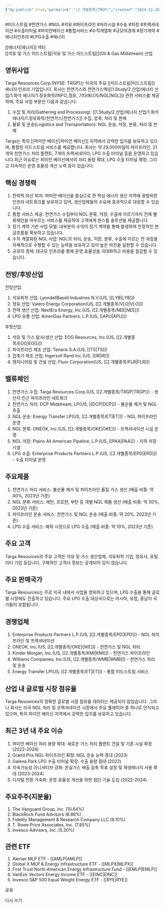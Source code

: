 ```yaml
---
{"dg-publish":true,"permalink":"/2.개별종목/TRGP/","created":"2024-12-28T08:19:06.019+09:00","updated":"2025-07-29T21:37:05.293+09:00"}
---
```


#미드스트림 #천연가스 #NGL #석유 #파이프라인 #처리시설 #수송 #저장 #프랙셔네이션 #수출터미널 #퍼미안베이신 #통합서비스 #수직계열화 #규모의경제 #장기계약 #에너지인프라 #LPG수출 #에너지

[[에너지\|에너지]] 섹터  
[[석유 및 가스 미드스트림\|석유 및 가스 미드스트림]](Oil & Gas Midstream) 산업

## 영위사업

Targa Resources Corp.(NYSE: TRGP)는 미국의 주요 [[미드스트림\|미드스트림]] 에너지 인프라 기업입니다. 회사는 천연가스와 천연가스액([[1.Study/2.산업/에너지 산업/1.화석 에너지/1.정유화학/INFO_정유, 기타에너지/NGL\|NGL]]) 관련 서비스를 제공하며, 주요 사업 부문은 다음과 같습니다:

1. 수집 및 처리(Gathering and Processing): [[1.Study/2.산업/에너지 산업/1.화석 에너지/1.정유화학/천연가스\|천연가스]] 수집, 압축, 처리 및 판매
2. 물류 및 운송(Logistics and Transportation): NGL 운송, 저장, 분류, 처리 및 판매

Targa는 특히 [[퍼미안 베이신\|퍼미안 베이신]] 지역에서 강력한 입지를 보유하고 있으며, 통합된 미드스트림 서비스를 제공합니다. 회사는 약 29,000마일의 파이프라인, 21개의 천연가스 처리 플랜트, 7개의 프랙셔네이터, LPG 수출 터미널 등을 운영하고 있습니다.최근 이슈로는 퍼미안 베이신에서의 처리 용량 확대, LPG 수출 터미널 확장, 그리고 지속적인 운영 효율성 개선 노력 등이 있습니다.

## 핵심 경쟁력

1. 전략적 자산 위치: 퍼미안 베이신을 중심으로 한 핵심 에너지 생산 지역에 광범위한 인프라 네트워크를 보유하고 있어, 생산업체들의 수요에 효과적으로 대응할 수 있습니다.
2. 통합 서비스 제공: 천연가스 수집부터 NGL 분류, 저장, 수출에 이르기까지 전체 밸류체인을 아우르는 서비스를 제공하여 고객에게 원스톱 솔루션을 제공합니다.
3. 장기 계약 기반 사업 모델: 대부분의 수익이 장기 계약을 통해 발생하여 안정적인 현금흐름을 확보하고 있습니다.
4. 수직 계열화된 NGL 사업: NGL의 처리, 운송, 저장, 분류, 수출에 이르는 전 과정을 자체적으로 수행할 수 있는 능력을 보유하고 있어 높은 마진을 실현할 수 있습니다.
5. 규모의 경제: 대규모 인프라를 통해 운영 효율성을 극대화하고 비용을 절감할 수 있습니다.

## 전방/후방산업

전방산업:

1. 석유화학 산업: LyondellBasell Industries N.V.(US, [[LYB\|LYB]])
2. 정유 산업: Valero Energy Corporation(US, [[2.개별종목/VLO\|VLO]])
3. 전력 생산 산업: NextEra Energy, Inc.(US, [[2.개별종목/NEE\|NEE]])
4. LPG 유통 산업: AmeriGas Partners, L.P.(US, [[APU\|APU]])

후방산업:

1. 석유 및 가스 탐사/생산 산업: EOG Resources, Inc.(US, [[2.개별종목/EOG\|EOG]])
2. 파이프라인 제조 산업: Tenaris S.A.(US, [[TS\|TS]])
3. 압축기 제조 산업: Ingersoll Rand Inc.(US, [[IR\|IR]])
4. 엔지니어링 및 건설 산업: Fluor Corporation(US, [[2.개별종목/FLR\|FLR]])

## 밸류체인

1. 천연가스 수집: Targa Resources Corp.(US, [[2.개별종목/TRGP\|TRGP]]) - 생산지 인근 파이프라인 네트워크
2. 천연가스 처리: DCP Midstream, LP(US, [[DCP\|DCP]]) - 불순물 제거 및 NGL 추출
3. NGL 운송: Energy Transfer LP(US, [[2.개별종목/ET\|ET]]) - NGL 파이프라인 운영
4. NGL 분류: ONEOK, Inc.(US, [[2.개별종목/OKE\|OKE]]) - 프랙셔네이션 시설 운영
5. NGL 저장: Plains All American Pipeline, L.P.(US, [[PAA\|PAA]]) - 지하 저장 시설
6. LPG 수출: Enterprise Products Partners L.P.(US, [[2.개별종목/EPD\|EPD]]) - 수출 터미널 운영

## 주요제품

1. 천연가스 처리 서비스: 불순물 제거 및 파이프라인 품질 가스 생산 (매출 비중: 약 40%, 2023년 기준)
2. NGL 분류 서비스: 에탄, 프로판, 부탄 등 개별 NGL 제품 생산 (매출 비중: 약 30%, 2023년 기준)
3. 파이프라인 운송 서비스: 천연가스 및 NGL 운송 (매출 비중: 약 20%, 2023년 기준)
4. LPG 수출 서비스: 해외 시장으로 LPG 수출 (매출 비중: 약 10%, 2023년 기준)

## 주요 고객

Targa Resources의 주요 고객은 석유 및 가스 생산업체, 석유화학 기업, 정유사, 유틸리티 기업 등입니다. 구체적인 고객사 정보는 공개되어 있지 않습니다.

## 주요 판매국가

Targa Resources는 주로 미국 내에서 사업을 영위하고 있으며, LPG 수출을 통해 글로벌 시장에도 진출하고 있습니다. 주요 LPG 수출 대상국으로는 아시아, 유럽, 중남미 국가들이 포함됩니다.

## 경쟁업체

1. Enterprise Products Partners L.P.(US, [[2.개별종목/EPD\|EPD]]) - NGL 파이프라인 및 프랙셔네이션
2. ONEOK, Inc.(US, [[2.개별종목/OKE\|OKE]]) - 천연가스 및 NGL 처리
3. Kinder Morgan, Inc.(US, [[2.개별종목/KMI\|KMI]]) - 천연가스 파이프라인
4. Williams Companies, Inc.(US, [[2.개별종목/WMB\|WMB]]) - 천연가스 처리 및 운송
5. Energy Transfer LP(US, [[2.개별종목/ET\|ET]]) - 통합 미드스트림 서비스

## 산업 내 글로벌 시장 점유율

Targa Resources의 정확한 글로벌 시장 점유율 데이터는 제공되지 않았습니다. 그러나 회사는 미국 NGL 처리 및 프랙셔네이션 시장에서 주요 플레이어 중 하나로 인식되고 있으며, 특히 퍼미안 베이신 지역에서 강력한 입지를 보유하고 있습니다.

## 최근 3년 내 주요 이슈

1. 퍼미안 베이신 처리 용량 확대: 새로운 가스 처리 플랜트 건설 및 기존 시설 확장 (2022-2024)
2. Grand Prix NGL 파이프라인 확장: NGL 운송 능력 증대 (2023)
3. Galena Park LPG 수출 터미널 확장: 수출 용량 증대 (2022)
4. 지속가능성 이니셔티브 강화: 온실가스 배출 감축 목표 설정 및 재생에너지 사용 확대 (2023-2024)
5. 디지털 전환 가속화: 운영 효율성 개선을 위한 첨단 기술 도입 (2022-2024)

## 주요주주(지분율)

1. The Vanguard Group, Inc. (10.64%)
2. BlackRock Fund Advisors (8.86%)
3. Fidelity Management & Research Company LLC (8.10%)
4. T. Rowe Price Associates, Inc. (7.85%)
5. Invesco Advisers, Inc. (5.30%)

## 관련 ETF

1. Alerian MLP ETF - [[AMLP\|AMLP]]
2. Global X MLP & Energy Infrastructure ETF - [[MLPX\|MLPX]]
3. First Trust North American Energy Infrastructure Fund - [[EMLP\|EMLP]]
4. VanEck Vectors Energy Income ETF - [[EINC\|EINC]]
5. Invesco S&P 500 Equal Weight Energy ETF - [[RYE\|RYE]]

공유

다시 쓰기